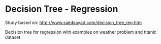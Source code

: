 # Decision Tree - Regression

Study based on:
http://www.saedsayad.com/decision_tree_reg.htm

Decision tree for regression with examples on weather problem and titanic dataset.
